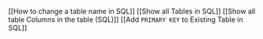 [[How to change a table name in SQL]]
[[Show all Tables in SQL]]
[[Show all table Columns in the table (SQL)]]
[[Add `PRIMARY KEY` to Existing Table in SQL]]